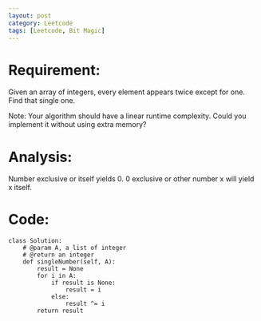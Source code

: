 ```yaml
---
layout: post
category: Leetcode
tags: [Leetcode, Bit Magic]
---
```

# Requirement:
Given an array of integers, every element appears twice except for one. Find that single one.

Note:
Your algorithm should have a linear runtime complexity. Could you implement it without using extra memory?

# Analysis:
Number exclusive or itself yields 0. 0 exclusive or other number x will yield x itself. 
# Code:

    class Solution:
        # @param A, a list of integer
        # @return an integer
        def singleNumber(self, A):
            result = None
            for i in A:
                if result is None:
                    result = i
                else:
                    result ^= i
            return result